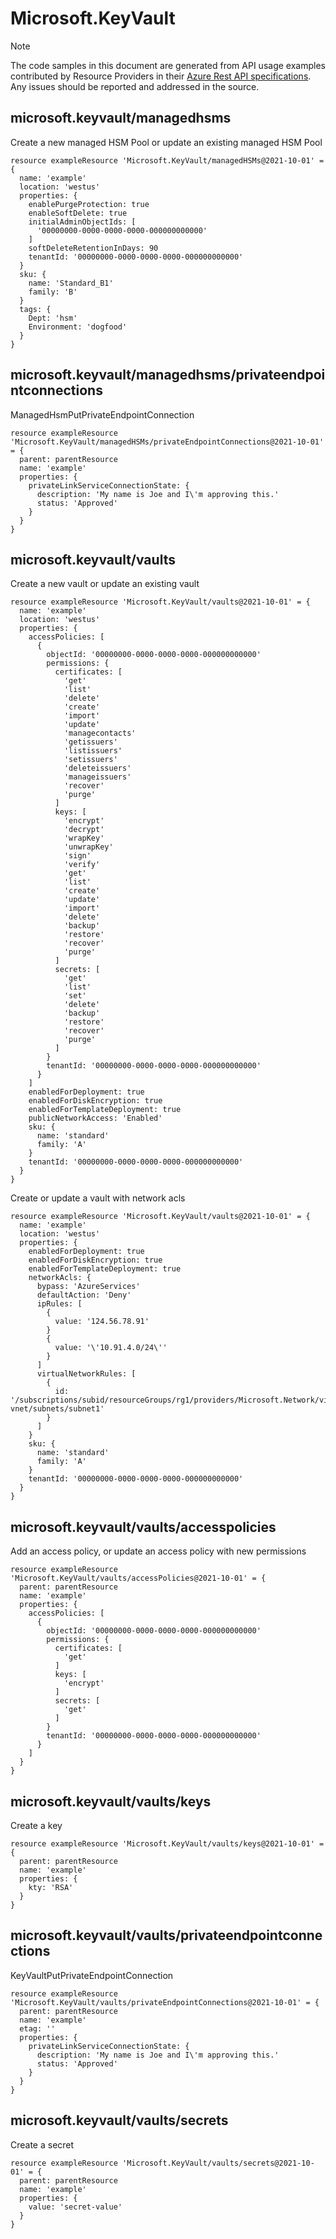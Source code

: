 # Microsoft.KeyVault
  
> [!NOTE]
> The code samples in this document are generated from API usage examples contributed by Resource Providers in their [Azure Rest API specifications](https://github.com/Azure/azure-rest-api-specs). Any issues should be reported and addressed in the source.


## microsoft.keyvault/managedhsms

Create a new managed HSM Pool or update an existing managed HSM Pool
```bicep
resource exampleResource 'Microsoft.KeyVault/managedHSMs@2021-10-01' = {
  name: 'example'
  location: 'westus'
  properties: {
    enablePurgeProtection: true
    enableSoftDelete: true
    initialAdminObjectIds: [
      '00000000-0000-0000-0000-000000000000'
    ]
    softDeleteRetentionInDays: 90
    tenantId: '00000000-0000-0000-0000-000000000000'
  }
  sku: {
    name: 'Standard_B1'
    family: 'B'
  }
  tags: {
    Dept: 'hsm'
    Environment: 'dogfood'
  }
}
```

## microsoft.keyvault/managedhsms/privateendpointconnections

ManagedHsmPutPrivateEndpointConnection
```bicep
resource exampleResource 'Microsoft.KeyVault/managedHSMs/privateEndpointConnections@2021-10-01' = {
  parent: parentResource 
  name: 'example'
  properties: {
    privateLinkServiceConnectionState: {
      description: 'My name is Joe and I\'m approving this.'
      status: 'Approved'
    }
  }
}
```

## microsoft.keyvault/vaults

Create a new vault or update an existing vault
```bicep
resource exampleResource 'Microsoft.KeyVault/vaults@2021-10-01' = {
  name: 'example'
  location: 'westus'
  properties: {
    accessPolicies: [
      {
        objectId: '00000000-0000-0000-0000-000000000000'
        permissions: {
          certificates: [
            'get'
            'list'
            'delete'
            'create'
            'import'
            'update'
            'managecontacts'
            'getissuers'
            'listissuers'
            'setissuers'
            'deleteissuers'
            'manageissuers'
            'recover'
            'purge'
          ]
          keys: [
            'encrypt'
            'decrypt'
            'wrapKey'
            'unwrapKey'
            'sign'
            'verify'
            'get'
            'list'
            'create'
            'update'
            'import'
            'delete'
            'backup'
            'restore'
            'recover'
            'purge'
          ]
          secrets: [
            'get'
            'list'
            'set'
            'delete'
            'backup'
            'restore'
            'recover'
            'purge'
          ]
        }
        tenantId: '00000000-0000-0000-0000-000000000000'
      }
    ]
    enabledForDeployment: true
    enabledForDiskEncryption: true
    enabledForTemplateDeployment: true
    publicNetworkAccess: 'Enabled'
    sku: {
      name: 'standard'
      family: 'A'
    }
    tenantId: '00000000-0000-0000-0000-000000000000'
  }
}
```

Create or update a vault with network acls
```bicep
resource exampleResource 'Microsoft.KeyVault/vaults@2021-10-01' = {
  name: 'example'
  location: 'westus'
  properties: {
    enabledForDeployment: true
    enabledForDiskEncryption: true
    enabledForTemplateDeployment: true
    networkAcls: {
      bypass: 'AzureServices'
      defaultAction: 'Deny'
      ipRules: [
        {
          value: '124.56.78.91'
        }
        {
          value: '\'10.91.4.0/24\''
        }
      ]
      virtualNetworkRules: [
        {
          id: '/subscriptions/subid/resourceGroups/rg1/providers/Microsoft.Network/virtualNetworks/test-vnet/subnets/subnet1'
        }
      ]
    }
    sku: {
      name: 'standard'
      family: 'A'
    }
    tenantId: '00000000-0000-0000-0000-000000000000'
  }
}
```

## microsoft.keyvault/vaults/accesspolicies

Add an access policy, or update an access policy with new permissions
```bicep
resource exampleResource 'Microsoft.KeyVault/vaults/accessPolicies@2021-10-01' = {
  parent: parentResource 
  name: 'example'
  properties: {
    accessPolicies: [
      {
        objectId: '00000000-0000-0000-0000-000000000000'
        permissions: {
          certificates: [
            'get'
          ]
          keys: [
            'encrypt'
          ]
          secrets: [
            'get'
          ]
        }
        tenantId: '00000000-0000-0000-0000-000000000000'
      }
    ]
  }
}
```

## microsoft.keyvault/vaults/keys

Create a key
```bicep
resource exampleResource 'Microsoft.KeyVault/vaults/keys@2021-10-01' = {
  parent: parentResource 
  name: 'example'
  properties: {
    kty: 'RSA'
  }
}
```

## microsoft.keyvault/vaults/privateendpointconnections

KeyVaultPutPrivateEndpointConnection
```bicep
resource exampleResource 'Microsoft.KeyVault/vaults/privateEndpointConnections@2021-10-01' = {
  parent: parentResource 
  name: 'example'
  etag: ''
  properties: {
    privateLinkServiceConnectionState: {
      description: 'My name is Joe and I\'m approving this.'
      status: 'Approved'
    }
  }
}
```

## microsoft.keyvault/vaults/secrets

Create a secret
```bicep
resource exampleResource 'Microsoft.KeyVault/vaults/secrets@2021-10-01' = {
  parent: parentResource 
  name: 'example'
  properties: {
    value: 'secret-value'
  }
}
```
